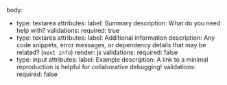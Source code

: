 body:

- type: textarea
  attributes:
  label: Summary
  description: What do you need help with?
  validations:
  required: true
- type: textarea
  attributes:
  label: Additional information
  description: Any code snippets, error messages, or dependency details that may be related? (`next info`)
  render: js
  validations:
  required: false
- type: input
  attributes:
  label: Example
  description: A link to a minimal reproduction is helpful for collaborative debugging!
  validations:
  required: false
